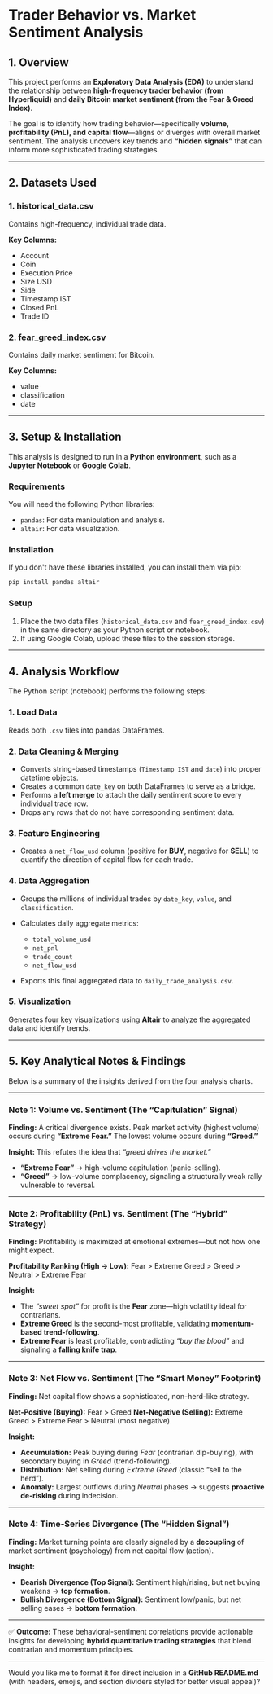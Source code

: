# Trader Behavior vs. Market Sentiment Analysis

## 1. Overview

This project performs an **Exploratory Data Analysis (EDA)** to understand the relationship between **high-frequency trader behavior (from Hyperliquid)** and **daily Bitcoin market sentiment (from the Fear & Greed Index)**.

The goal is to identify how trading behavior—specifically **volume, profitability (PnL), and capital flow**—aligns or diverges with overall market sentiment. The analysis uncovers key trends and **“hidden signals”** that can inform more sophisticated trading strategies.

---

## 2. Datasets Used

### **1. historical_data.csv**

Contains high-frequency, individual trade data.

**Key Columns:**

* Account
* Coin
* Execution Price
* Size USD
* Side
* Timestamp IST
* Closed PnL
* Trade ID

### **2. fear_greed_index.csv**

Contains daily market sentiment for Bitcoin.

**Key Columns:**

* value
* classification
* date

---

## 3. Setup & Installation

This analysis is designed to run in a **Python environment**, such as a **Jupyter Notebook** or **Google Colab**.

### **Requirements**

You will need the following Python libraries:

* `pandas`: For data manipulation and analysis.
* `altair`: For data visualization.

### **Installation**

If you don't have these libraries installed, you can install them via pip:

```bash
pip install pandas altair
```

### **Setup**

1. Place the two data files (`historical_data.csv` and `fear_greed_index.csv`) in the same directory as your Python script or notebook.
2. If using Google Colab, upload these files to the session storage.

---

## 4. Analysis Workflow

The Python script (notebook) performs the following steps:

### **1. Load Data**

Reads both `.csv` files into pandas DataFrames.

### **2. Data Cleaning & Merging**

* Converts string-based timestamps (`Timestamp IST` and `date`) into proper datetime objects.
* Creates a common `date_key` on both DataFrames to serve as a bridge.
* Performs a **left merge** to attach the daily sentiment score to every individual trade row.
* Drops any rows that do not have corresponding sentiment data.

### **3. Feature Engineering**

* Creates a `net_flow_usd` column (positive for **BUY**, negative for **SELL**) to quantify the direction of capital flow for each trade.

### **4. Data Aggregation**

* Groups the millions of individual trades by `date_key`, `value`, and `classification`.
* Calculates daily aggregate metrics:

  * `total_volume_usd`
  * `net_pnl`
  * `trade_count`
  * `net_flow_usd`
* Exports this final aggregated data to `daily_trade_analysis.csv`.

### **5. Visualization**

Generates four key visualizations using **Altair** to analyze the aggregated data and identify trends.

---

## 5. Key Analytical Notes & Findings

Below is a summary of the insights derived from the four analysis charts.

---

### **Note 1: Volume vs. Sentiment (The “Capitulation” Signal)**

**Finding:**
A critical divergence exists. Peak market activity (highest volume) occurs during **“Extreme Fear.”**
The lowest volume occurs during **“Greed.”**

**Insight:**
This refutes the idea that *“greed drives the market.”*

* **“Extreme Fear”** → high-volume capitulation (panic-selling).
* **“Greed”** → low-volume complacency, signaling a structurally weak rally vulnerable to reversal.

---

### **Note 2: Profitability (PnL) vs. Sentiment (The “Hybrid” Strategy)**

**Finding:**
Profitability is maximized at emotional extremes—but not how one might expect.

**Profitability Ranking (High → Low):**
Fear > Extreme Greed > Greed > Neutral > Extreme Fear

**Insight:**

* The *“sweet spot”* for profit is the **Fear** zone—high volatility ideal for contrarians.
* **Extreme Greed** is the second-most profitable, validating **momentum-based trend-following**.
* **Extreme Fear** is least profitable, contradicting *“buy the blood”* and signaling a **falling knife trap**.

---

### **Note 3: Net Flow vs. Sentiment (The “Smart Money” Footprint)**

**Finding:**
Net capital flow shows a sophisticated, non-herd-like strategy.

**Net-Positive (Buying):** Fear > Greed
**Net-Negative (Selling):** Extreme Greed > Extreme Fear > Neutral (most negative)

**Insight:**

* **Accumulation:** Peak buying during *Fear* (contrarian dip-buying), with secondary buying in *Greed* (trend-following).
* **Distribution:** Net selling during *Extreme Greed* (classic “sell to the herd”).
* **Anomaly:** Largest outflows during *Neutral* phases → suggests **proactive de-risking** during indecision.

---

### **Note 4: Time-Series Divergence (The “Hidden Signal”)**

**Finding:**
Market turning points are clearly signaled by a **decoupling** of market sentiment (psychology) from net capital flow (action).

**Insight:**

* **Bearish Divergence (Top Signal):** Sentiment high/rising, but net buying weakens → **top formation**.
* **Bullish Divergence (Bottom Signal):** Sentiment low/panic, but net selling eases → **bottom formation**.

---

✅ **Outcome:**
These behavioral-sentiment correlations provide actionable insights for developing **hybrid quantitative trading strategies** that blend contrarian and momentum principles.

---

Would you like me to format it for direct inclusion in a **GitHub README.md** (with headers, emojis, and section dividers styled for better visual appeal)?
